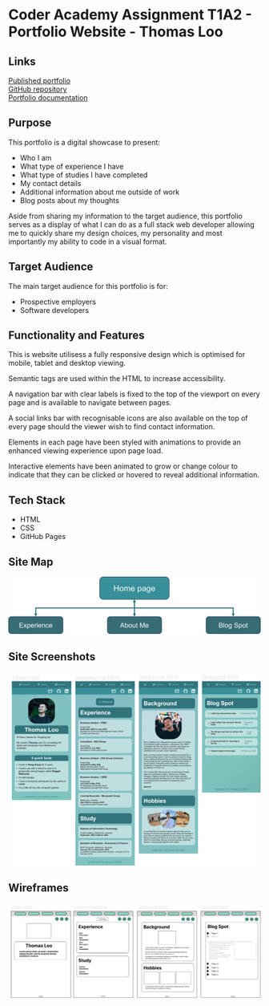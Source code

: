 # Coder Academy Assignment T1A2 - Portfolio Website - Thomas Loo

## Links
[Published portfolio](https://neggfriedrice.github.io/Portfolio/index.html)  
[GitHub repository](https://github.com/NeggFriedRice/Portfolio)  
[Portfolio documentation](/ppt/Thomas-Loo-Portfolio-Presentation-T1A2.pdf)  

## Purpose
This portfolio is a digital showcase to present:
- Who I am
- What type of experience I have
- What type of studies I have completed
- My contact details
- Additional information about me outside of work
- Blog posts about my thoughts

Aside from sharing my information to the target audience, this portfolio serves as a display of what I can do as a full stack web developer allowing me to quickly share my design choices, my personality and most importantly my ability to code in a visual format.

## Target Audience
The main target audience for this portfolio is for:
- Prospective employers
- Software developers

## Functionality and Features
This is website utilisess a fully responsive design which is optimised for mobile, tablet and desktop viewing.

Semantic tags are used within the HTML to increase accessibility.

A navigation bar with clear labels is fixed to the top of the viewport on every page and is available to navigate between pages.

A social links bar with recognisable icons are also available on the top of every page should the viewer wish to find contact information.

Elements in each page have been styled with animations to provide an enhanced viewing experience upon page load.

Interactive elements have been animated to grow or change colour to indicate that they can be clicked or hovered to reveal additional information.

## Tech Stack
- HTML
- CSS
- GitHub Pages

## Site Map
![Site map](./docs/sitemap.png)

## Site Screenshots
![Site screenshots](./docs/screenshots.png)

## Wireframes
![Site wireframes](./docs/wireframes.png)
